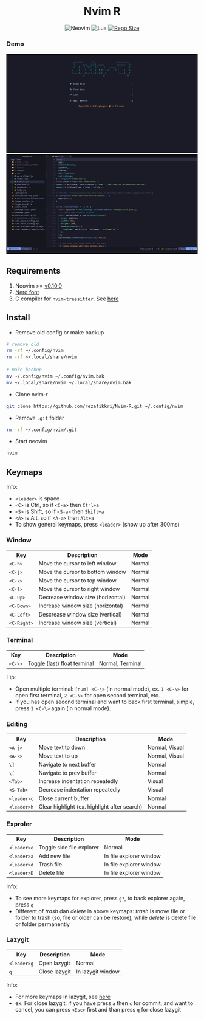 <h1 align="center">Nvim R</h1>

<div align="center" style="margin-bottom: 10px">
  <img alt="Neovim" src="https://img.shields.io/badge/NeoVim-%2357A143.svg?&style=for-the-badge&logo=neovim&logoColor=white"/>
  <img alt="Lua" src="https://img.shields.io/badge/lua-%232C2D72.svg?style=for-the-badge&logo=lua&logoColor=white"/>
  <a href="https://github.com/rezafikkri/Nvim-R">
    <img alt="Repo Size" src="https://img.shields.io/github/repo-size/rezafikkri/Nvim-R?color=%23DDB6F2&label=SIZE&logo=codesandbox&style=for-the-badge&logoColor=D9E0EE&labelColor=302D41" />
  </a>
</div>

### Demo
<img alt="dashboard" src="img/nvim-r2.png"/>
<img alt="home" src="img/nvim-r1.png"/>

## Requirements
1. Neovim >= [v0.10.0](https://github.com/neovim/neovim/releases/latest)
2. [Nerd font](https://www.nerdfonts.com/)
3. C compiler for `nvim-treesitter`. See [here](https://github.com/nvim-treesitter/nvim-treesitter#requirements)

## Install
- Remove old config or make backup
```bash
# remove old
rm -rf ~/.config/nvim
rm -rf ~/.local/share/nvim

# make backup
mv ~/.config/nvim ~/.config/nvim.bak
mv ~/.local/share/nvim ~/.local/share/nvim.bak
```
- Clone nvim-r
```bash
git clone https://github.com/rezafikkri/Nvim-R.git ~/.config/nvim
```
- Remove `.git` folder
```bash
rm -rf ~/.config/nvim/.git
```
- Start neovim
```bash
nvim
```

## Keymaps
Info:
- `<leader>` is space
- `<C>` is Ctrl, so if `<C-a>` then `Ctrl+a`
- `<S>` is Shift, so if `<S-a>` then `Shift+a`
- `<A>` is Alt, so if `<A-a>` then `Alt+a`
- To show general keymaps, press `<leader>` (show up after 300ms)

### Window
<table>
  <tr>
    <th>Key</th>
    <th>Description</th>
    <th>Mode</th>
  </tr>
  <tr>
    <td><code>&lt;C-h&gt</code></td>
    <td>Move the cursor to left window</td>
    <td>Normal</td>
  </tr>
  <tr>
    <td><code>&lt;C-j&gt</code></td>
    <td>Move the cursor to bottom window</td>
    <td>Normal</td>
  </tr>
  <tr>
    <td><code>&lt;C-k&gt</code></td>
    <td>Move the cursor to top window</td>
    <td>Normal</td>
  </tr>
  <tr>
    <td><code>&lt;C-l&gt</code></td>
    <td>Move the cursor to right window</td>
    <td>Normal</td>
  </tr>

  <tr>
    <td><code>&lt;C-Up&gt</code></td>
    <td>Decrease window size (horizontal)</td>
    <td>Normal</td>
  </tr>
  <tr>
    <td><code>&lt;C-Down&gt</code></td>
    <td>Increase window size (horizontal)</td>
    <td>Normal</td>
  </tr>
  <tr>
    <td><code>&lt;C-Left&gt</code></td>
    <td>Descrease window size (vertical)</td>
    <td>Normal</td>
  </tr>
  <tr>
    <td><code>&lt;C-Right&gt</code></td>
    <td>Increase window size (vertical)</td>
    <td>Normal</td>
  </tr>
</table>

### Terminal
<table>
  <tr>
    <th>Key</th>
    <th>Description</th>
    <th>Mode</th>
  </tr>
  <tr>
    <td><code>&lt;C-\&gt</code></td>
    <td>Toggle (last) float terminal</td>
    <td>Normal, Terminal</td>
  </tr>
</table>

Tip:
- Open multiple terminal: `[num] <C-\>` (in normal mode), ex. `1 <C-\>` for open first terminal, `2 <C-\>` for open second terminal, etc.
- If you has open second terminal and want to back first terminal, simple, press `1 <C-\>` again (in normal mode).

### Editing
<table>
  <tr>
    <th>Key</th>
    <th>Description</th>
    <th>Mode</th>
  </tr>
  <tr>
    <td><code>&lt;A-j&gt</code></td>
    <td>Move text to down</td>
    <td>Normal, Visual</td>
  </tr>
  <tr>
    <td><code>&lt;A-k&gt</code></td>
    <td>Move text to up</td>
    <td>Normal, Visual</td>
  </tr>
  <tr>
    <td><code>\]</code></td>
    <td>Navigate to next buffer</td>
    <td>Normal</td>
  </tr>
  <tr>
    <td><code>\[</code></td>
    <td>Navigate to prev buffer</td>
    <td>Normal</td>
  </tr>
  <tr>
    <td><code>&lt;Tab&gt</code></td>
    <td>Increase indentation repeatedly</td>
    <td>Visual</td>
  </tr>
  <tr>
    <td><code>&lt;S-Tab&gt</code></td>
    <td>Decrease indentation repeatedly</td>
    <td>Visual</td>
  </tr>
  <tr>
    <td><code>&lt;leader&gt;c</code></td>
    <td>Close current buffer</td>
    <td>Normal</td>
  </tr>
  <tr>
    <td><code>&lt;leader&gt;h</code></td>
    <td>Clear highlight (ex. highlight after search)</td>
    <td>Normal</td>
  </tr>
</table>

### Exproler
<table>
  <tr>
    <th>Key</th>
    <th>Description</th>
    <th>Mode</th>
  </tr>
  <tr>
    <td><code>&lt;leader&gt;e</code></td>
    <td>Toggle side file explorer</td>
    <td>Normal</td>
  </tr>
  <tr>
    <td><code>&lt;leader&gt;a</code></td>
    <td>Add new file</td>
    <td>In file explorer window</td>
  </tr>
  <tr>
    <td><code>&lt;leader&gt;d</code></td>
    <td>Trash file</td>
    <td>In file explorer window</td>
  </tr>
  <tr>
    <td><code>&lt;leader&gt;D</code></td>
    <td>Delete file</td>
    <td>In file explorer window</td>
  </tr>
</table>

Info:
- To see more keymaps for explorer, press `g?`, to back explorer again, press `q`
- Different of *trash* dan *delete* in above keymaps: *trash* is move file or folder to trash (so, file or older can be restore), while *delete* is delete file or folder permanently

### Lazygit
<table>
  <tr>
    <th>Key</th>
    <th>Description</th>
    <th>Mode</th>
  </tr>
  <tr>
    <td><code>&lt;leader&gt;g</code></td>
    <td>Open lazygit</td>
    <td>Normal</td>
  </tr>
  <tr>
    <td><code>q</code></td>
    <td>Close lazygit</td>
    <td>In lazygit window</td>
  </tr>
</table>

Info:
- For more keymaps in lazygit, see [here](https://github.com/jesseduffield/lazygit/blob/master/docs/keybindings)
- ex. For close lazygit: if you have press `a` then `c` for commit, and want to cancel, you can press `<Esc>` first and than press `q` for close lazygit
